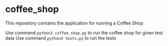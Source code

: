 # coffee_shop

This repository contains the application for running a Coffee Shop

Use command `python3 coffee_shop.py` to run the coffee shop for given test data
Use command `python3 tests.py` to run the tests
